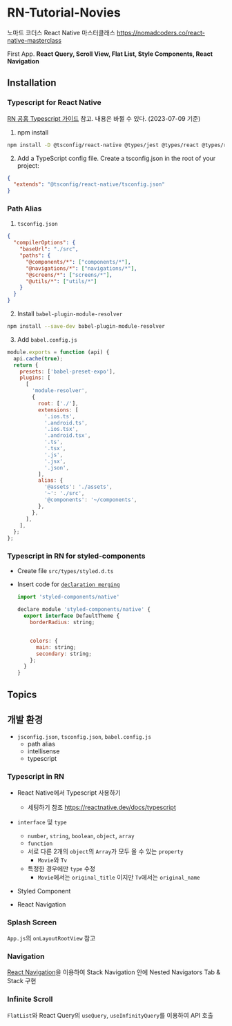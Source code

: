# RN-Tutorial-Novies

노마드 코더스 React Native 마스터클래스 <https://nomadcoders.co/react-native-masterclass>

First App. **React Query, Scroll View, Flat List, Style Components, React Navigation**

## Installation

### Typescript for React Native

[RN 공홈 Typescript 가이드](https://reactnative.dev/docs/typescript) 참고. 내용은 바뀔 수 있다. (2023-07-09 기준)

1. npm install

```bash
npm install -D @tsconfig/react-native @types/jest @types/react @types/react-test-renderer typescript
```

2. Add a TypeScript config file. Create a tsconfig.json in the root of your project:

```json
{
  "extends": "@tsconfig/react-native/tsconfig.json"
}
```

### Path Alias

1. `tsconfig.json`

```json
{
  "compilerOptions": {
    "baseUrl": "./src",
    "paths": {
      "@components/*": ["components/*"],
      "@navigations/*": ["navigations/*"],
      "@screens/*": ["screens/*"],
      "@utils/*": ["utils/*"]
    }
  }
}
```

2. Install `babel-plugin-module-resolver`

```bash
npm install --save-dev babel-plugin-module-resolver
```

3. Add `babel.config.js`

```js
module.exports = function (api) {
  api.cache(true);
  return {
    presets: ['babel-preset-expo'],
    plugins: [
      [
        'module-resolver',
        {
          root: ['./'],
          extensions: [
            '.ios.ts',
            '.android.ts',
            '.ios.tsx',
            '.android.tsx',
            '.ts',
            '.tsx',
            '.js',
            '.jsx',
            '.json',
          ],
          alias: {
            '@assets': './assets',
            '~': './src',
            '@components': '~/components',
          },
        },
      ],
    ],
  };
};
```

### Typescript in RN for styled-components

* Create file `src/types/styled.d.ts`
* Insert code for [`declaration merging`](https://www.typescriptlang.org/docs/handbook/declaration-merging.html)

  ```js
  import 'styled-components/native'

  declare module 'styled-components/native' {
    export interface DefaultTheme {
      borderRadius: string;


      colors: {
        main: string;
        secondary: string;
      };
    }
  }
  ```

## Topics

## 개발 환경

* `jsconfig.json`, `tsconfig.json`, `babel.config.js`
  * path alias
  * intellisense
  * typescript

### Typescript in RN

* React Native에서 Typescript 사용하기
  * 세팅하기 참조 <https://reactnative.dev/docs/typescript>

* `interface` 및 `type`
  * `number`, `string`, `boolean`, `object`, `array`
  * `function`
  * 서로 다른 2개의 `object`의 `Array`가 모두 올 수 있는 `property`
    * `Movie`와 `Tv`
  * 특정한 경우에만 `type` 수정
    * `Movie`에서는 `original_title` 이지만 `Tv`에서는 `original_name`

* Styled Component
* React Navigation

### Splash Screen

`App.js`의 `onLayoutRootView` 참고

### Navigation

[React Navigation](https://reactnavigation.org/docs/getting-started)을 이용하여 Stack Navigation 안에 Nested Navigators Tab & Stack 구현

### Infinite Scroll

`FlatList`와 React Query의 `useQuery`, `useInfinityQuery`를 이용하여 API 호출
